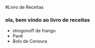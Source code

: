 #Livro de Receitas
### ola, bem vindo ao livro de receitas
 - strogonoff de frango
 - Pavê
 -  Bolo de Cenoura